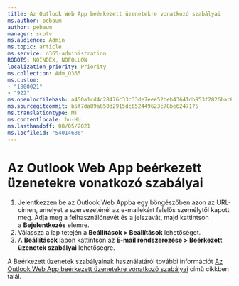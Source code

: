 ```yaml
---
title: Az Outlook Web App beérkezett üzenetekre vonatkozó szabályai
ms.author: pebaum
author: pebaum
manager: scotv
ms.audience: Admin
ms.topic: article
ms.service: o365-administration
ROBOTS: NOINDEX, NOFOLLOW
localization_priority: Priority
ms.collection: Adm_O365
ms.custom:
- "1800021"
- "922"
ms.openlocfilehash: a450a1cd4c28476c33c33de7eee52beb43641db953f2826bac68ca76b2e50f25
ms.sourcegitcommit: b5f7da89a650d2915dc652449623c78be6247175
ms.translationtype: MT
ms.contentlocale: hu-HU
ms.lasthandoff: 08/05/2021
ms.locfileid: "54014686"
---
```

# <a name="inbox-rules-in-outlook-web-app"></a>Az Outlook Web App beérkezett üzenetekre vonatkozó szabályai

1. Jelentkezzen be az Outlook Web Appba egy böngészőben azon az URL-címen, amelyet a szervezeténél az e-mailekért felelős személytől kapott meg. Adja meg a felhasználónevét és a jelszavát, majd kattintson a **Bejelentkezés** elemre.
2. Válassza a lap tetején a **Beállítások > Beállítások** lehetőséget.
3. A **Beállítások** lapon kattintson az **E-mail rendszerezése > Beérkezett üzenetek szabályai** lehetőségre.

A Beérkezett üzenetek szabályainak használatáról további információt [Az Outlook Web App beérkezett üzenetekre vonatkozó szabályai](https://support.office.com/article/inbox-rules-in-outlook-web-app-edea3d17-00c9-434b-b9b7-26ee8d9f5622) című cikkben talál.
